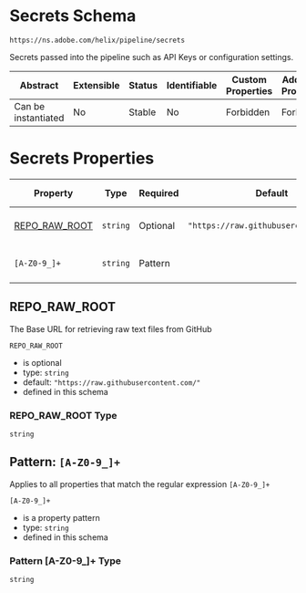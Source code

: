 
# Secrets Schema

```
https://ns.adobe.com/helix/pipeline/secrets
```

Secrets passed into the pipeline such as API Keys or configuration settings.

| Abstract | Extensible | Status | Identifiable | Custom Properties | Additional Properties | Defined In |
|----------|------------|--------|--------------|-------------------|-----------------------|------------|
| Can be instantiated | No | Stable | No | Forbidden | Forbidden | [secrets.schema.json](secrets.schema.json) |

# Secrets Properties

| Property | Type | Required | Default | Defined by |
|----------|------|----------|---------|------------|
| [REPO_RAW_ROOT](#repo_raw_root) | `string` | Optional | `"https://raw.githubusercontent.com/"` | Secrets (this schema) |
| `[A-Z0-9_]+` | `string` | Pattern |  | Secrets (this schema) |

## REPO_RAW_ROOT

The Base URL for retrieving raw text files from GitHub

`REPO_RAW_ROOT`
* is optional
* type: `string`
* default: `"https://raw.githubusercontent.com/"`
* defined in this schema

### REPO_RAW_ROOT Type


`string`






## Pattern: `[A-Z0-9_]+`
Applies to all properties that match the regular expression `[A-Z0-9_]+`


`[A-Z0-9_]+`
* is a property pattern
* type: `string`
* defined in this schema

### Pattern [A-Z0-9_]+ Type


`string`





